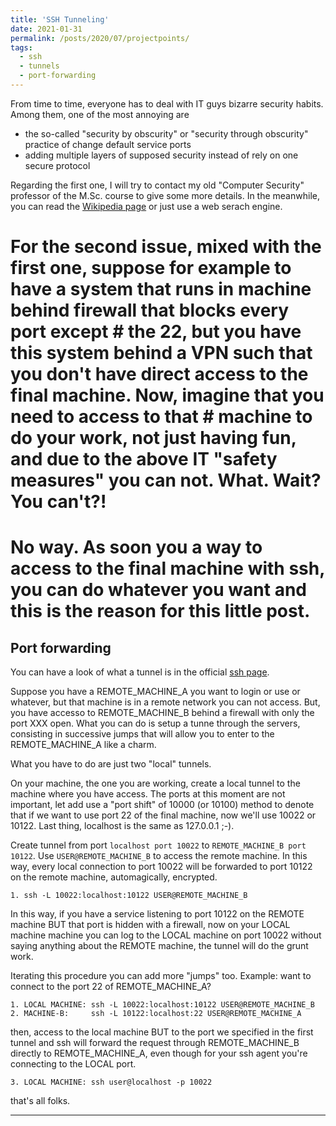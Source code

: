```yaml
---
title: 'SSH Tunneling'
date: 2021-01-31
permalink: /posts/2020/07/projectpoints/
tags:
  - ssh
  - tunnels
  - port-forwarding
---
```


From time to time, everyone has to deal with IT guys bizarre security habits. Among them, one of the most annoying are

* the so-called "security by obscurity" or "security through obscurity" practice of change default service ports
* adding multiple layers of supposed security instead of rely on one secure protocol

Regarding the first one, I will try to contact my old "Computer Security" professor of the M.Sc. course to give some more details. In the meanwhile, you can read the [Wikipedia page](https://en.wikipedia.org/wiki/Security_through_obscurity) or just use a web serach engine.

# For the second issue, mixed with the first one, suppose for example to have a system that runs in machine behind firewall that blocks every port except # the 22, but you have this system behind a VPN such that you don't have direct access to the final machine. Now, imagine that you need to access to that # machine to do your work, not just having fun, and due to the above IT "safety measures" you can not. What. Wait? You can't?! 
# 
# No way. As soon you a way to access to the final machine with ssh, you can do whatever you want and this is the reason for this little post. 

Port forwarding
---

You can have a look of what a tunnel is in the official [ssh page](https://www.ssh.com/ssh/tunneling). 

Suppose you have a REMOTE_MACHINE_A you want to login or use or whatever, but that machine is in a remote network you can not access. But, you have accesso to REMOTE_MACHINE_B behind a firewall with only the port XXX open. What you can do is setup a tunne through the servers, consisting in successive jumps that will allow you to enter to the REMOTE_MACHINE_A like a charm.

What you have to do are just two "local" tunnels. 

On your machine, the one you are working, create a local tunnel to the machine where you have access. The ports at this moment are not important, let add use a "port shift" of 10000 (or 10100) method to denote that if we want to use port 22 of the final machine, now we'll use 10022 or 10122.
Last thing, localhost is the same as 127.0.0.1 ;-). 

Create tunnel from port ``localhost port 10022`` to ``REMOTE_MACHINE_B port 10122``. Use ``USER@REMOTE_MACHINE_B`` to access the remote machine. In this way, every local connection to port 10022 will be forwarded to port 10122 on the remote machine, automagically, encrypted. 
```
1. ssh -L 10022:localhost:10122 USER@REMOTE_MACHINE_B
```

In this way, if you have a service listening to port 10122 on the REMOTE machine BUT that port is hidden with a firewall, now on your LOCAL machine machine you can log to the LOCAL machine on port 10022 without saying anything about the REMOTE machine, the tunnel will do the grunt work.

Iterating this procedure you can add more "jumps" too. Example: want to connect to the port 22 of REMOTE_MACHINE_A?
```
1. LOCAL MACHINE: ssh -L 10022:localhost:10122 USER@REMOTE_MACHINE_B
2. MACHINE-B:     ssh -L 10122:localhost:22 USER@REMOTE_MACHINE_A
```

then, access to the local machine BUT to the port we specified in the first tunnel and ssh will forward the request through REMOTE_MACHINE_B directly to REMOTE_MACHINE_A, even though for your ssh agent you're connecting to the LOCAL port. 
```
3. LOCAL MACHINE: ssh user@localhost -p 10022
```

that's all folks.





------